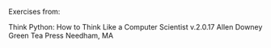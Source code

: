 Exercises from:

Think Python: How to Think Like a Computer Scientist
v.2.0.17
Allen Downey
Green Tea Press
Needham, MA
